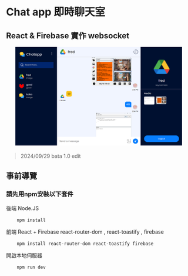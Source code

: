# Chat app 即時聊天室

## React & Firebase 實作 websocket

<div style="display: flex; justify-content: center; margin-bottom: 20px;">
  <img src="/sample.png" alt="GitHub 簡介" style="width: 90%;">
</div>

> 2024/09/29 bata 1.0 edit

## 事前導覽

### 請先用npm安裝以下套件
後端 Node.JS
```
    npm install
```

前端 React + Firebase 
react-router-dom , react-toastify , firebase
```
    npm install react-router-dom react-toastify firebase
```

開啟本地伺服器
```
    npm run dev
```